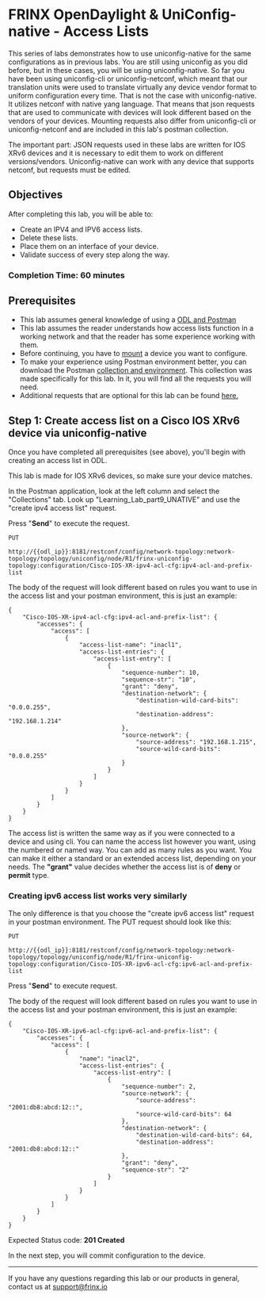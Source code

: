 # FRINX OpenDaylight & UniConfig-native - Access Lists

This series of labs demonstrates how to use uniconfig-native for the same configurations as in previous labs. You are still using uniconfig as you did before, but in these cases, you will be using uniconfig-native. So far you have been using uniconfig-cli or uniconfig-netconf, which meant that our translation units were used to translate virtually any device vendor format to uniform configuration every time. That is not the case with uniconfig-native. It utilizes netconf with native yang language. That means that json requests that are used to communicate with devices will look different based on the vendors of your devices. Mounting requests also differ from uniconfig-cli or uniconfig-netconf and are included in this lab's postman collection.

The important part: JSON requests used in these labs are written for IOS XRv6 devices and it is necessary to edit them to work on different versions/vendors. Uniconfig-native can work with any device that supports netconf, but requests must be edited.

## Objectives

After completing this lab, you will be able to:

* Create an IPV4 and IPV6 access lists.
* Delete these lists.
* Place them on an interface of your device.
* Validate success of every step along the way.

### Completion Time: 60 minutes

## Prerequisites

* This lab assumes general knowledge of using a <a href="https://developer.cisco.com/learning/modules/frinx-learning-labs">ODL and Postman</a>
* This lab assumes the reader understands how access lists function in a working network and that the reader has some experience working with them.
* Before continuing, you have to <a href="https://developer.cisco.com/learning/modules/frinx-learning-labs">mount</a> a device you want to configure.
* To make your experience using Postman environment better, you can download the Postman <a href="https://github.com/FRINXio/Postman/tree/carbon/development/learning_labs/part9">collection and environment</a>. This collection was made specifically for this lab. In it, you will find all the requests you will need.
* Additional requests that are optional for this lab can be found <a href="https://developer.cisco.com/learning/modules/frinx-learning-labs/01-labs-01-odl-uniconfig-first-steps/step/1">here.</a>  



## Step 1: Create access list on a Cisco IOS XRv6 device via uniconfig-native

Once you have completed all prerequisites (see above), you'll begin with creating an access list in ODL.

This lab is made for IOS XRv6 devices, so make sure your device matches.

In the Postman application, look at the left column and select the "Collections" tab. Look up "Learning_Lab_part9_UNATIVE" and use the "create ipv4 access list" request.

Press "**Send**" to execute the request.



```
PUT

http://{{odl_ip}}:8181/restconf/config/network-topology:network-topology/topology/uniconfig/node/R1/frinx-uniconfig-topology:configuration/Cisco-IOS-XR-ipv4-acl-cfg:ipv4-acl-and-prefix-list
```


The body of the request will look different based on rules you want to use in the access list and your postman environment, this is just an example:

```
{
    "Cisco-IOS-XR-ipv4-acl-cfg:ipv4-acl-and-prefix-list": {
        "accesses": {
            "access": [
                {
                    "access-list-name": "inacl1",
                    "access-list-entries": {
                        "access-list-entry": [
                            {
                                "sequence-number": 10,
                                "sequence-str": "10",
                                "grant": "deny",
                                "destination-network": {
                                    "destination-wild-card-bits": "0.0.0.255",
                                    "destination-address": "192.168.1.214"
                                },
                                "source-network": {
                                    "source-address": "192.168.1.215",
                                    "source-wild-card-bits": "0.0.0.255"
                                }
                            }
                        ]
                    }
                }
            ]
        }
    }
}
```
The access list is written the same way as if you were connected to a device and using cli. You can name the access list however you want, using the numbered or named way. You can add as many rules as you want. You can make it either a standard or an extended access list, depending on your needs. The **"grant"** value decides whether the access list is of **deny** or **permit** type.

### Creating ipv6 access list works very similarly
The only difference is that you choose the "create ipv6 access list" request in your postman environment. The PUT request should look like this:


```
PUT

http://{{odl_ip}}:8181/restconf/config/network-topology:network-topology/topology/uniconfig/node/R1/frinx-uniconfig-topology:configuration/Cisco-IOS-XR-ipv6-acl-cfg:ipv6-acl-and-prefix-list
```
Press "**Send**" to execute request.

The body of the request will look different based on rules you want to use in the access list and your postman environment, this is just an example:
```
{
    "Cisco-IOS-XR-ipv6-acl-cfg:ipv6-acl-and-prefix-list": {
        "accesses": {
            "access": [
                {
                    "name": "inacl2",
                    "access-list-entries": {
                        "access-list-entry": [
                            {
                                "sequence-number": 2,
                                "source-network": {
                                    "source-address": "2001:db8:abcd:12::",
                                    "source-wild-card-bits": 64
                                },
                                "destination-network": {
                                    "destination-wild-card-bits": 64,
                                    "destination-address": "2001:db8:abcd:12::"
                                },
                                "grant": "deny",
                                "sequence-str": "2"
                            }
                        ]
                    }
                }
            ]
        }
    }
}
```

Expected Status code: **201 Created**

In the next step, you will commit configuration to the device.

---
If you have any questions regarding this lab or our products in general, contact us at [support@frinx.io](mailto:support@frinx.io)